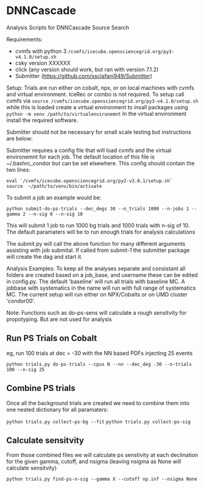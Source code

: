 # DNNCascade

Analysis Scripts for DNNCascade Source Search

Requirements: 

* cvmfs with python 3 `/cvmfs/icecube.opensciencegrid.org/py3-v4.1.0/setup.sh`
* csky version XXXXXX
* click (any version should work, but ran with version 7.1.2)
* Submitter (https://github.com/ssclafani949/Submitter) 


Setup: 
Trials are run either on cobalt, npx, or on local machines with cvmfs and virtual environment.  IceRec or combo is not required.  To setup call cvmfs via `source /cvmfs/icecube.opensciencegrid.org/py3-v4.1.0/setup.sh` while this is loaded create a virtual environment to insall packages using `python -m venv /path/to/virtualenvironemnt`
In the virtual environment install the required software.

Submitter should not be necessary for small scale testing but instructions are below:

Submitter requires a config file that will load cvmfs and the virtual environemnt for each job.  The default location of this file is ~/.bashrc_condor but can be set elsewhere.  This config should contain the two lines:

```
eval `/cvmfs/icecube.opensciencegrid.org/py2-v3.0.1/setup.sh`
source  ~/path/to/venv/bin/activate
```
To submit a job an example would be:

`python submit-do-ps-trials --dec_degs 30 --n_trials 1000 --n-jobs 1 --gamma 2 --n-sig 0 --n-sig 10`

This will submit 1 job to run 1000 bg trials and 1000 trials with n-sig of 10.  The default paramaters will be to run enough trials for analysis calculations

The submit.py will call the above function for many different arguments assisting with job submital.  If called from submit-1
the submitter package will create the dag and start it.


Analysis Examples:
To keep all the analyses separate and consistant all folders are created based on a job_base, and username
these can be edited in config.py.  The default 'baseline' will run all trials with baseline MC.  A jobbase with systematics in the name will run with full range of systematics MC.  The current setup will run either on NPX/Cobalts or on UMD cluster 'condor00'.

Note: Functions such as do-ps-sens will calculate a rough sensitvity for propotyping. But are not used for analysis

## Run PS Trials on Cobalt
eg, run 100 trials at dec = -30 with the NN based PDFs injecting 25 events

`python trials.py do-ps-trials --cpus N --nn --dec_deg -30 --n-trials 100 --n-sig 25`

## Combine PS trials
Once all the background trials are created we need to combine them into one nested dictionary for all paramaters:

`python trials.py collect-ps-bg --fit`
`python trials.py collect-ps-sig`

## Calculate sensitvity

From those combined files we will calculate ps senstivity at each declination for the given gamma, cutoff, and nsigma (leaving nsigma as None will calculate sensitvity)


`python trials.py find-ps-n-sig --gamma X --cutoff np.inf --nsigma None`

